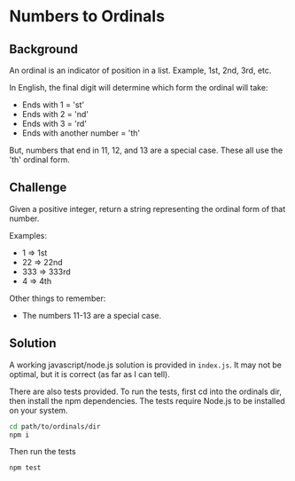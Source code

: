 # Numbers to Ordinals

## Background
An ordinal is an indicator of position in a list. Example, 1st, 2nd, 3rd, etc.

In English, the final digit will determine which form the ordinal will take:

* Ends with 1 = 'st'
* Ends with 2 = 'nd'
* Ends with 3 = 'rd'
* Ends with another number = 'th'

But, numbers that end in 11, 12, and 13 are a special case. These all use the 'th' ordinal form.

## Challenge

Given a positive integer, return a string representing the ordinal form of that number.

Examples: 
* 1 => 1st
* 22 => 22nd
* 333 => 333rd 
* 4 => 4th

Other things to remember:

* The numbers 11-13 are a special case.

## Solution

A working javascript/node.js solution is provided in `index.js`. It may not be optimal, but it is correct (as far as I can tell).

There are also tests provided. To run the tests, first cd into the ordinals dir, then install the npm dependencies. The tests require Node.js to be installed on your system.

```bash
cd path/to/ordinals/dir
npm i
```

Then run the tests

```bash
npm test
```
